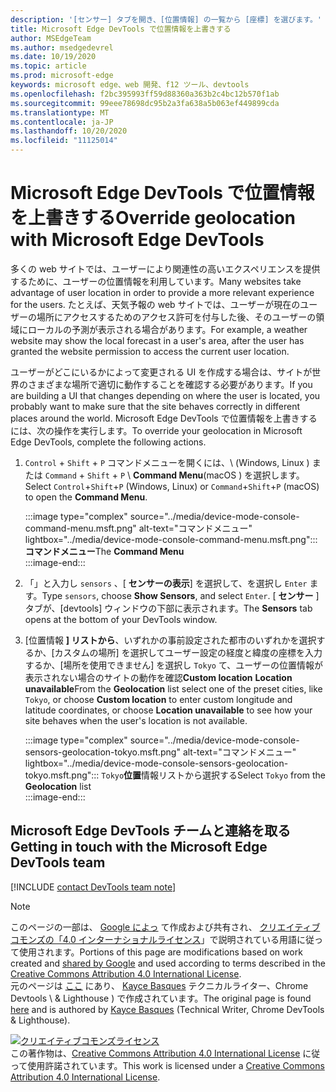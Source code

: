 ```yaml
---
description: '[センサー] タブを開き、[位置情報] の一覧から [座標] を選びます。'
title: Microsoft Edge DevTools で位置情報を上書きする
author: MSEdgeTeam
ms.author: msedgedevrel
ms.date: 10/19/2020
ms.topic: article
ms.prod: microsoft-edge
keywords: microsoft edge、web 開発、f12 ツール、devtools
ms.openlocfilehash: f2bc395993ff59d88360a363b2c4bc12b570f1ab
ms.sourcegitcommit: 99eee78698dc95b2a3fa638a5b063ef449899cda
ms.translationtype: MT
ms.contentlocale: ja-JP
ms.lasthandoff: 10/20/2020
ms.locfileid: "11125014"
---
```

<!-- Copyright Kayce Basques 

   Licensed under the Apache License, Version 2.0 (the "License");
   you may not use this file except in compliance with the License.
   You may obtain a copy of the License at

       https://www.apache.org/licenses/LICENSE-2.0

   Unless required by applicable law or agreed to in writing, software
   distributed under the License is distributed on an "AS IS" BASIS,
   WITHOUT WARRANTIES OR CONDITIONS OF ANY KIND, either express or implied.
   See the License for the specific language governing permissions and
   limitations under the License.  -->

# <span data-ttu-id="f7112-104">Microsoft Edge DevTools で位置情報を上書きする</span><span class="sxs-lookup"><span data-stu-id="f7112-104">Override geolocation with Microsoft Edge DevTools</span></span>  

<span data-ttu-id="f7112-105">多くの web サイトでは、ユーザーにより関連性の高いエクスペリエンスを提供するために、ユーザーの位置情報を利用しています。</span><span class="sxs-lookup"><span data-stu-id="f7112-105">Many websites take advantage of user location in order to provide a more relevant experience for the users.</span></span>  <span data-ttu-id="f7112-106">たとえば、天気予報の web サイトでは、ユーザーが現在のユーザーの場所にアクセスするためのアクセス許可を付与した後、そのユーザーの領域にローカルの予測が表示される場合があります。</span><span class="sxs-lookup"><span data-stu-id="f7112-106">For example, a weather website may show the local forecast in a user's area, after the user has granted the website permission to access the current user location.</span></span>  

<!--todo: add link to user location section when available -->  

<span data-ttu-id="f7112-107">ユーザーがどこにいるかによって変更される UI を作成する場合は、サイトが世界のさまざまな場所で適切に動作することを確認する必要があります。</span><span class="sxs-lookup"><span data-stu-id="f7112-107">If you are building a UI that changes depending on where the user is located, you probably want to make sure that the site behaves correctly in different places around the world.</span></span>  <span data-ttu-id="f7112-108">Microsoft Edge DevTools で位置情報を上書きするには、次の操作を実行します。</span><span class="sxs-lookup"><span data-stu-id="f7112-108">To override your geolocation in Microsoft Edge DevTools, complete the following actions.</span></span>  

1.  <span data-ttu-id="f7112-109">`Control` + `Shift` + `P` コマンドメニューを開くには、\ (Windows, Linux \) または `Command` + `Shift` + `P` \ **Command Menu**(macOS \) を選択します。</span><span class="sxs-lookup"><span data-stu-id="f7112-109">Select `Control`+`Shift`+`P` \(Windows, Linux\) or `Command`+`Shift`+`P` \(macOS\) to open the **Command Menu**.</span></span>  
    
    :::image type="complex" source="../media/device-mode-console-command-menu.msft.png" alt-text="コマンドメニュー" lightbox="../media/device-mode-console-command-menu.msft.png":::
       <span data-ttu-id="f7112-111">**コマンドメニュー**</span><span class="sxs-lookup"><span data-stu-id="f7112-111">The **Command Menu**</span></span>  
    :::image-end:::  
    
1.  <span data-ttu-id="f7112-112">「」と入力し `sensors` 、[ **センサーの表示**] を選択して、を選択し `Enter` ます。</span><span class="sxs-lookup"><span data-stu-id="f7112-112">Type `sensors`, choose **Show Sensors**, and select `Enter`.</span></span>  <span data-ttu-id="f7112-113">[ **センサー** ] タブが、[devtools] ウィンドウの下部に表示されます。</span><span class="sxs-lookup"><span data-stu-id="f7112-113">The **Sensors** tab opens at the bottom of your DevTools window.</span></span>  
1.  <span data-ttu-id="f7112-114">[位置情報 **] リストから**、いずれかの事前設定された都市のいずれかを選択するか、[カスタムの場所] を選択してユーザー設定の経度と緯度の座標を入力するか、[場所を使用できません] を選択し `Tokyo` て、ユーザーの位置情報が表示されない場合のサイトの動作を確認**Custom location** **Location unavailable**</span><span class="sxs-lookup"><span data-stu-id="f7112-114">From the **Geolocation** list select one of the preset cities, like `Tokyo`, or choose **Custom location** to enter custom longitude and latitude coordinates, or choose **Location unavailable** to see how your site behaves when the user's location is not available.</span></span>  
    
    :::image type="complex" source="../media/device-mode-console-sensors-geolocation-tokyo.msft.png" alt-text="コマンドメニュー" lightbox="../media/device-mode-console-sensors-geolocation-tokyo.msft.png":::
       <span data-ttu-id="f7112-116">`Tokyo`**位置**情報リストから選択する</span><span class="sxs-lookup"><span data-stu-id="f7112-116">Select `Tokyo` from the **Geolocation** list</span></span>  
    :::image-end:::  
    
## <span data-ttu-id="f7112-117">Microsoft Edge DevTools チームと連絡を取る</span><span class="sxs-lookup"><span data-stu-id="f7112-117">Getting in touch with the Microsoft Edge DevTools team</span></span>

[!INCLUDE [contact DevTools team note](../includes/contact-devtools-team-note.md)]  

<!-- links -->  

<!--[WebFundamentalsNativeHardwareUserLocationIndex]: /web/fundamentals/native-hardware/user-location/index "User Location"  -->  

> [!NOTE]
> <span data-ttu-id="f7112-118">このページの一部は、 [Google によっ][GoogleSitePolicies] て作成および共有され、 [クリエイティブコモンズの「4.0 インターナショナルライセンス][CCA4IL]」で説明されている用語に従って使用されます。</span><span class="sxs-lookup"><span data-stu-id="f7112-118">Portions of this page are modifications based on work created and [shared by Google][GoogleSitePolicies] and used according to terms described in the [Creative Commons Attribution 4.0 International License][CCA4IL].</span></span>  
> <span data-ttu-id="f7112-119">元のページは [ここ](https://developers.google.com/web/tools/chrome-devtools/device-mode/geolocation) にあり、 [Kayce Basques][KayceBasques] テクニカルライター、Chrome Devtools \ & Lighthouse \) で作成されています。</span><span class="sxs-lookup"><span data-stu-id="f7112-119">The original page is found [here](https://developers.google.com/web/tools/chrome-devtools/device-mode/geolocation) and is authored by [Kayce Basques][KayceBasques] \(Technical Writer, Chrome DevTools \& Lighthouse\).</span></span>  

[![クリエイティブコモンズライセンス][CCby4Image]][CCA4IL]  
<span data-ttu-id="f7112-121">この著作物は、[Creative Commons Attribution 4.0 International License][CCA4IL] に従って使用許諾されています。</span><span class="sxs-lookup"><span data-stu-id="f7112-121">This work is licensed under a [Creative Commons Attribution 4.0 International License][CCA4IL].</span></span>  

[CCA4IL]: https://creativecommons.org/licenses/by/4.0  
[CCby4Image]: https://i.creativecommons.org/l/by/4.0/88x31.png  
[GoogleSitePolicies]: https://developers.google.com/terms/site-policies  
[KayceBasques]: https://developers.google.com/web/resources/contributors/kaycebasques  
